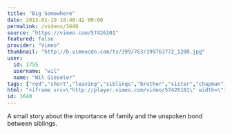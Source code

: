 ```yaml
---
title: "Big Somewhere"
date: 2013-01-19 18:40:42 00:00
permalink: /videos/1640
source: "https://vimeo.com/57426101"
featured: false
provider: "Vimeo"
thumbnail: "http://b.vimeocdn.com/ts/399/763/399763772_1280.jpg"
user:
  id: 1755
  username: "wil"
  name: "Wil Gieseler"
tags: ["red","short","leaving","siblings","brother","sister","chapman","dodge","hd"]
html: "<iframe src=\"http://player.vimeo.com/video/57426101\" width=\"1280\" height=\"720\" frameborder=\"0\" webkitAllowFullScreen mozallowfullscreen allowFullScreen></iframe>"
id: 1640
---
```


A small story about the importance of family and the unspoken bond between siblings.